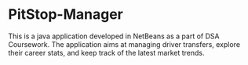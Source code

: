 # PitStop-Manager
This is a java application developed in NetBeans as a part of DSA Coursework. The application aims at managing driver transfers, explore their career stats, and keep track of the latest market trends.
